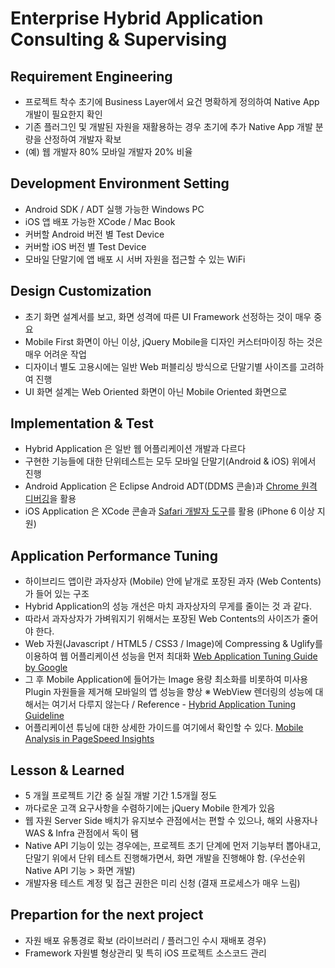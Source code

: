# Enterprise Hybrid Application Consulting & Supervising​

## Requirement Engineering
- 프로젝트 착수 초기에 Business Layer에서 요건 명확하게 정의하여 Native App 개발이 필요한지 확인
- 기존 플러그인 및 개발된 자원을 재활용하는 경우 초기에 추가 Native App 개발 분량을 산정하여 개발자 확보
- (예) 웹 개발자 80%  모바일 개발자 20% 비율


## Development Environment Setting
- Android SDK / ADT 실행 가능한 Windows PC
- iOS 앱 배포 가능한 XCode / Mac Book
- 커버할 Android 버전 별 Test Device
- 커버할 iOS 버전 별 Test Device
- 모바일 단말기에 앱 배포 시 서버 자원을 접근할 수 있는 WiFi


## Design Customization
- 초기 화면 설계서를 보고, 화면 성격에 따른 UI Framework 선정하는 것이 매우 중요
- Mobile First 화면이 아닌 이상, jQuery Mobile을 디자인 커스터마이징 하는 것은 매우 어려운 작업
- 디자이너 별도 고용시에는 일반 Web 퍼블리싱 방식으로 단말기별 사이즈를 고려하여 진행
- UI 화면 설계는 Web Oriented 화면이 아닌 Mobile Oriented 화면으로


## Implementation & Test
- Hybrid Application 은 일반 웹 어플리케이션 개발과 다르다
- 구현한 기능들에 대한 단위테스트는 모두 모바일 단말기(Android & iOS) 위에서 진행
- Android Application 은 Eclipse Android ADT(DDMS 콘솔)과 [Chrome 원격 디버깅](https://developer.chrome.com/devtools/docs/remote-debugging)을 활용
- iOS Application 은 XCode 콘솔과 [Safari 개발자 도구](http://geeklearning.io/apache-cordova-and-remote-debugging-on-ios/)를 활용 (iPhone 6 이상 지원)


## Application Performance Tuning
- 하이브리드 앱이란 과자상자 (Mobile) 안에 낱개로 포장된 과자 (Web Contents)가 들어 있는 구조
- Hybrid Application의 성능 개선은 마치 과자상자의 무게를 줄이는 것 과 같다.
- 따라서 과자상자가 가벼워지기 위해서는 포장된 Web Contents의 사이즈가 줄어야 한다.
- Web 자원(Javascript / HTML5 / CSS3 / Image)에 Compressing & Uglify를 이용하여 웹 어플리케이션 성능을 먼저 최대화
[Web Application Tuning Guide by Google](https://developers.google.com/speed/docs/insights/rules)
- 그 후 Mobile Application에 들어가는 Image 용량 최소화를 비롯하여 미사용 Plugin 자원들을 제거해 모바일의 앱 성능을 향상
※ WebView 렌더링의 성능에 대해서는 여기서 다루지 않는다 / Reference - [Hybrid Application Tuning Guideline](http://www.tricedesigns.com/2013/03/11/performance-ux-considerations-for-successful-phonegap-apps/)
- 어플리케이션 튜닝에 대한 상세한 가이드를 여기에서 확인할 수 있다. [Mobile Analysis in PageSpeed Insights](https://developers.google.com/speed/docs/insights/mobile)

## Lesson & Learned
- 5 개월 프로젝트 기간 중 실질 개발 기간 1.5개월 정도
- 까다로운 고객 요구사항을 수렴하기에는 jQuery Mobile 한계가 있음
- 웹 자원 Server Side 배치가 유지보수 관점에서는 편할 수 있으나, 해외 사용자나 WAS & Infra 관점에서 독이 됌
- Native API 기능이 있는 경우에는, 프로젝트 초기 단계에 먼저 기능부터 뽑아내고, 단말기 위에서 단위 테스트 진행해가면서, 화면 개발을 진행해야 함. (우선순위 Native API 기능 > 화면 개발)
- 개발자용 테스트 계정 및 접근 권한은 미리 신청 (결재 프로세스가 매우 느림)


## Prepartion for the next project
- 자원 배포 유통경로 확보 (라이브러리 / 플러그인 수시 재배포 경우)
- Framework 자원별 형상관리 및 특히 iOS 프로젝트 소스코드 관리
